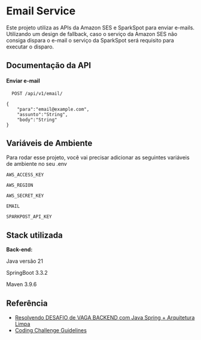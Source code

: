 # Email Service

Este projeto utiliza as APIs da Amazon SES e SparkSpot para enviar e-mails. Utilizando um design de fallback, caso o serviço da Amazon SES não consiga dispara o e-mail o serviço da SparkSpot será requisito para executar o disparo.

## Documentação da API

#### Enviar e-mail

```http
  POST /api/v1/email/

{
    "para":"email@example.com",
    "assunto":"String",
    "body":"String"
}
```
## Variáveis de Ambiente

Para rodar esse projeto, você vai precisar adicionar as seguintes variáveis de ambiente no seu .env

`AWS_ACCESS_KEY`

`AWS_REGION`

`AWS_SECRET_KEY`

`EMAIL`

`SPARKPOST_API_KEY`


## Stack utilizada

**Back-end:**

Java versão 21

SpringBoot 3.3.2

Maven 3.9.6


## Referência

- [Resolvendo DESAFIO de VAGA BACKEND com Java Spring + Arquitetura Limpa](https://www.youtube.com/watch?v=eFgeO9M9lLw)
- [Coding Challenge Guidelines](https://github.com/uber-archive/coding-challenge-tools/blob/master/coding_challenge.md)

